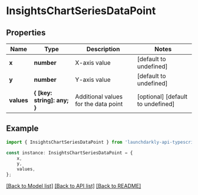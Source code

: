# InsightsChartSeriesDataPoint


## Properties

Name | Type | Description | Notes
------------ | ------------- | ------------- | -------------
**x** | **number** | X-axis value | [default to undefined]
**y** | **number** | Y-axis value | [default to undefined]
**values** | **{ [key: string]: any; }** | Additional values for the data point | [optional] [default to undefined]

## Example

```typescript
import { InsightsChartSeriesDataPoint } from 'launchdarkly-api-typescript';

const instance: InsightsChartSeriesDataPoint = {
    x,
    y,
    values,
};
```

[[Back to Model list]](../README.md#documentation-for-models) [[Back to API list]](../README.md#documentation-for-api-endpoints) [[Back to README]](../README.md)
